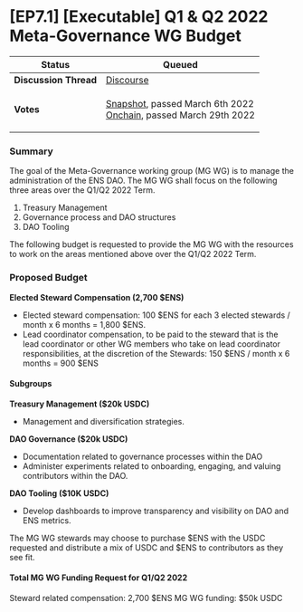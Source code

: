 # \[EP7.1] \[Executable] Q1 & Q2 2022 Meta-Governance WG Budget

| **Status**            | Queued                                                                                                                                                                                                                                                                                                                                                                                            |
| --------------------- | ------------------------------------------------------------------------------------------------------------------------------------------------------------------------------------------------------------------------------------------------------------------------------------------------------------------------------------------------------------------------------------------------- |
| **Discussion Thread** | [Discourse](https://discuss.ens.domains/t/q1-q2-meta-governance-working-group-budget-request/11101)                                                                                                                                                                                                                                                                                               |
| **Votes**             | <p><a href="https://snapshot.org/#/ens.eth/proposal/0x90a5f884d59a647a5a78aad8023cf0c00d9efb8499bced7009c60ad90b5e2041">Snapshot</a>, passed March 6th 2022<br><a href="https://www.withtally.com/governance/eip155:1:0x323A76393544d5ecca80cd6ef2A560C6a395b7E3/proposal/115615865324623814833258987703837575663427750121726187103053182962864855260310">Onchain</a>, passed March 29th 2022</p> |

### Summary

The goal of the Meta-Governance working group (MG WG) is to manage the administration of the ENS DAO. The MG WG shall focus on the following three areas over the Q1/Q2 2022 Term.

1. Treasury Management
2. Governance process and DAO structures
3. DAO Tooling

The following budget is requested to provide the MG WG with the resources to work on the areas mentioned above over the Q1/Q2 2022 Term.

### Proposed Budget

**Elected Steward Compensation (2,700 $ENS)**

* Elected steward compensation: 100 $ENS for each 3 elected stewards / month x 6 months = 1,800 $ENS.
* Lead coordinator compensation, to be paid to the steward that is the lead coordinator or other WG members who take on lead coordinator responsibilities, at the discretion of the Stewards: 150 $ENS / month x 6 months = 900 $ENS

#### Subgroups

**Treasury Management ($20k USDC)**

* Management and diversification strategies.

**DAO Governance ($20k USDC)**

* Documentation related to governance processes within the DAO
* Administer experiments related to onboarding, engaging, and valuing contributors within the DAO.

**DAO Tooling ($10K USDC)**

* Develop dashboards to improve transparency and visibility on DAO and ENS metrics.

The MG WG stewards may choose to purchase $ENS with the USDC requested and distribute a mix of USDC and $ENS to contributors as they see fit.

#### Total MG WG Funding Request for Q1/Q2 2022

Steward related compensation: 2,700 $ENS MG WG funding: $50k USDC

